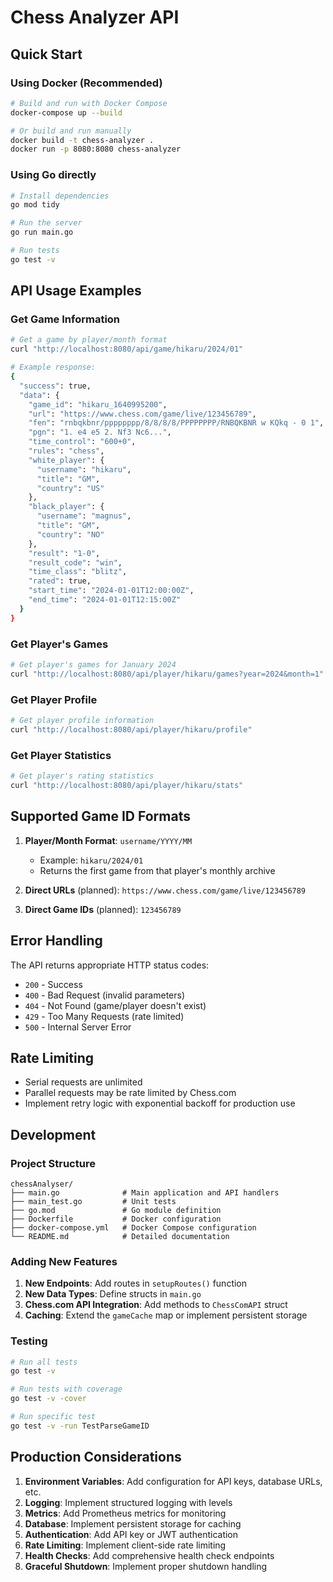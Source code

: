 # Chess Analyzer API

## Quick Start

### Using Docker (Recommended)
```bash
# Build and run with Docker Compose
docker-compose up --build

# Or build and run manually
docker build -t chess-analyzer .
docker run -p 8080:8080 chess-analyzer
```

### Using Go directly
```bash
# Install dependencies
go mod tidy

# Run the server
go run main.go

# Run tests
go test -v
```

## API Usage Examples

### Get Game Information
```bash
# Get a game by player/month format
curl "http://localhost:8080/api/game/hikaru/2024/01"

# Example response:
{
  "success": true,
  "data": {
    "game_id": "hikaru_1640995200",
    "url": "https://www.chess.com/game/live/123456789",
    "fen": "rnbqkbnr/pppppppp/8/8/8/8/PPPPPPPP/RNBQKBNR w KQkq - 0 1",
    "pgn": "1. e4 e5 2. Nf3 Nc6...",
    "time_control": "600+0",
    "rules": "chess",
    "white_player": {
      "username": "hikaru",
      "title": "GM",
      "country": "US"
    },
    "black_player": {
      "username": "magnus",
      "title": "GM", 
      "country": "NO"
    },
    "result": "1-0",
    "result_code": "win",
    "time_class": "blitz",
    "rated": true,
    "start_time": "2024-01-01T12:00:00Z",
    "end_time": "2024-01-01T12:15:00Z"
  }
}
```

### Get Player's Games
```bash
# Get player's games for January 2024
curl "http://localhost:8080/api/player/hikaru/games?year=2024&month=1"
```

### Get Player Profile
```bash
# Get player profile information
curl "http://localhost:8080/api/player/hikaru/profile"
```

### Get Player Statistics
```bash
# Get player's rating statistics
curl "http://localhost:8080/api/player/hikaru/stats"
```

## Supported Game ID Formats

1. **Player/Month Format**: `username/YYYY/MM`
   - Example: `hikaru/2024/01`
   - Returns the first game from that player's monthly archive

2. **Direct URLs** (planned): `https://www.chess.com/game/live/123456789`

3. **Direct Game IDs** (planned): `123456789`

## Error Handling

The API returns appropriate HTTP status codes:
- `200` - Success
- `400` - Bad Request (invalid parameters)
- `404` - Not Found (game/player doesn't exist)
- `429` - Too Many Requests (rate limited)
- `500` - Internal Server Error

## Rate Limiting

- Serial requests are unlimited
- Parallel requests may be rate limited by Chess.com
- Implement retry logic with exponential backoff for production use

## Development

### Project Structure
```
chessAnalyser/
├── main.go              # Main application and API handlers
├── main_test.go         # Unit tests
├── go.mod               # Go module definition
├── Dockerfile           # Docker configuration
├── docker-compose.yml   # Docker Compose configuration
└── README.md            # Detailed documentation
```

### Adding New Features

1. **New Endpoints**: Add routes in `setupRoutes()` function
2. **New Data Types**: Define structs in `main.go`
3. **Chess.com API Integration**: Add methods to `ChessComAPI` struct
4. **Caching**: Extend the `gameCache` map or implement persistent storage

### Testing

```bash
# Run all tests
go test -v

# Run tests with coverage
go test -v -cover

# Run specific test
go test -v -run TestParseGameID
```

## Production Considerations

1. **Environment Variables**: Add configuration for API keys, database URLs, etc.
2. **Logging**: Implement structured logging with levels
3. **Metrics**: Add Prometheus metrics for monitoring
4. **Database**: Implement persistent storage for caching
5. **Authentication**: Add API key or JWT authentication
6. **Rate Limiting**: Implement client-side rate limiting
7. **Health Checks**: Add comprehensive health check endpoints
8. **Graceful Shutdown**: Implement proper shutdown handling
